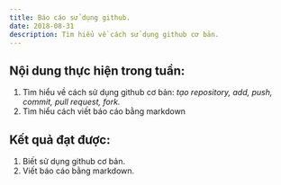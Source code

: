 ```yaml
---
title: Báo cáo sử dụng github.
date: 2018-08-31
description: Tìm hiểu về cách sử dụng github cơ bản.
---
```


## Nội dung thực hiện trong tuần: 
1. Tìm hiểu về cách sử dụng github cơ bản: *tạo repository, add, push, commit, pull request, fork.*
2. Tìm hiểu cách viết báo cáo bằng markdown

## Kết quả đạt được:
1. Biết sử dụng github cơ bản.
2. Viết báo cáo bằng markdown.